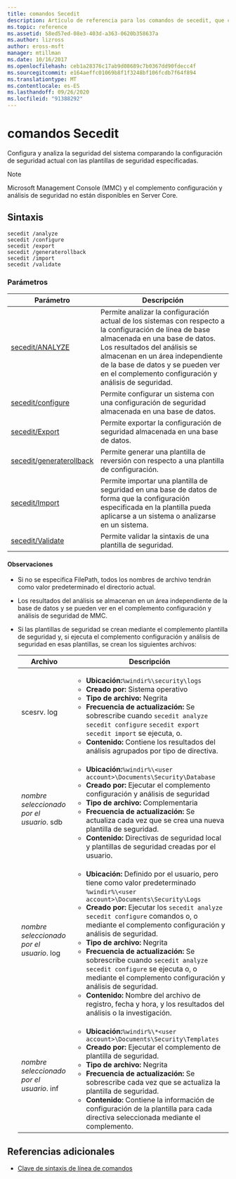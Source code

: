 ```yaml
---
title: comandos Secedit
description: Artículo de referencia para los comandos de secedit, que comparan las configuraciones de seguridad actuales con las plantillas de seguridad especificadas.
ms.topic: reference
ms.assetid: 58ed57ed-08e3-403d-a363-0620b358637a
ms.author: lizross
author: eross-msft
manager: mtillman
ms.date: 10/16/2017
ms.openlocfilehash: ceb1a28376c17ab9d08689c7b0367dd90fdecc4f
ms.sourcegitcommit: e164aeffc01069b8f1f3248bf106fcdb7f64f894
ms.translationtype: MT
ms.contentlocale: es-ES
ms.lasthandoff: 09/26/2020
ms.locfileid: "91388292"
---
```

# <a name="secedit-commands"></a>comandos Secedit

Configura y analiza la seguridad del sistema comparando la configuración de seguridad actual con las plantillas de seguridad especificadas.

> [!NOTE]
> Microsoft Management Console (MMC) y el complemento configuración y análisis de seguridad no están disponibles en Server Core.

## <a name="syntax"></a>Sintaxis

```
secedit /analyze
secedit /configure
secedit /export
secedit /generaterollback
secedit /import
secedit /validate
```

### <a name="parameters"></a>Parámetros

| Parámetro | Descripción |
|--|--|
| [secedit/ANALYZE](secedit-analyze.md) | Permite analizar la configuración actual de los sistemas con respecto a la configuración de línea de base almacenada en una base de datos.  Los resultados del análisis se almacenan en un área independiente de la base de datos y se pueden ver en el complemento configuración y análisis de seguridad. |
| [secedit/configure](secedit-configure.md) | Permite configurar un sistema con una configuración de seguridad almacenada en una base de datos. |
| [secedit/Export](secedit-export.md) | Permite exportar la configuración de seguridad almacenada en una base de datos. |
| [secedit/generaterollback](secedit-generaterollback.md) | Permite generar una plantilla de reversión con respecto a una plantilla de configuración. |
| [secedit/Import](secedit-import.md) | Permite importar una plantilla de seguridad en una base de datos de forma que la configuración especificada en la plantilla pueda aplicarse a un sistema o analizarse en un sistema. |
| [secedit/Validate](secedit-validate.md) | Permite validar la sintaxis de una plantilla de seguridad. |

#### <a name="remarks"></a>Observaciones

- Si no se especifica FilePath, todos los nombres de archivo tendrán como valor predeterminado el directorio actual.

- Los resultados del análisis se almacenan en un área independiente de la base de datos y se pueden ver en el complemento configuración y análisis de seguridad de MMC.

- Si las plantillas de seguridad se crean mediante el complemento plantilla de seguridad y, si ejecuta el complemento configuración y análisis de seguridad en esas plantillas, se crean los siguientes archivos:

    | Archivo | Descripción |
    |--|--|
    | scesrv. log | <ul><li>**Ubicación:**`%windir%\security\logs`</li><li>**Creado por:** Sistema operativo</li><li>**Tipo de archivo:** Negrita</li><li>**Frecuencia de actualización:** Se sobrescribe cuando `secedit analyze` `secedit configure` `secedit export` `secedit import` se ejecuta, o.</li><li>**Contenido:** Contiene los resultados del análisis agrupados por tipo de directiva.</li></ul> |
    | *nombre seleccionado por el usuario*. sdb | <ul><li>**Ubicación:**`%windir%\<user account>\Documents\Security\Database`</li><li>**Creado por:** Ejecutar el complemento configuración y análisis de seguridad</li><li>**Tipo de archivo:** Complementaria</li><li>**Frecuencia de actualización:** Se actualiza cada vez que se crea una nueva plantilla de seguridad.</li><li>**Contenido:** Directivas de seguridad local y plantillas de seguridad creadas por el usuario.</li></ul> |
    | *nombre seleccionado por el usuario*. log | <ul><li>**Ubicación:** Definido por el usuario, pero tiene como valor predeterminado `%windir%\<user account>\Documents\Security\Logs`</li><li>**Creado por:** Ejecutar los `secedit analyze` `secedit configure` comandos o, o mediante el complemento configuración y análisis de seguridad.</li><li>**Tipo de archivo:** Negrita</li><li>**Frecuencia de actualización:** Se sobrescribe cuando `secedit analyze` `secedit configure` se ejecuta o, o mediante el complemento configuración y análisis de seguridad.</li><li>**Contenido:** Nombre del archivo de registro, fecha y hora, y los resultados del análisis o la investigación.</li></ul> |
    | *nombre seleccionado por el usuario*. inf | <ul><li>**Ubicación:**`%windir%\*<user account>\Documents\Security\Templates`</li><li>**Creado por:** Ejecutar el complemento de plantilla de seguridad.</li><li>**Tipo de archivo:** Negrita</li><li>**Frecuencia de actualización:** Se sobrescribe cada vez que se actualiza la plantilla de seguridad.</li><li>**Contenido:** Contiene la información de configuración de la plantilla para cada directiva seleccionada mediante el complemento.</li></ul> |

## <a name="additional-references"></a>Referencias adicionales

- [Clave de sintaxis de línea de comandos](command-line-syntax-key.md)
